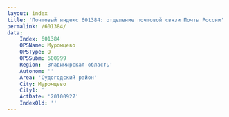```yaml
---
layout: index
title: 'Почтовый индекс 601384: отделение почтовой связи Почты России'
permalink: /601384/
data:
    Index: 601384
    OPSName: Муромцево
    OPSType: О
    OPSSubm: 600999
    Region: 'Владимирская область'
    Autonom: ''
    Area: 'Судогодский район'
    City: Муромцево
    City1: ''
    ActDate: '20100927'
    IndexOld: ''
---
```

